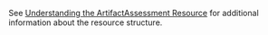 See [Understanding the ArtifactAssessment Resource](artifactassessment.html) for additional information about the resource structure.